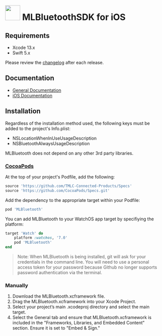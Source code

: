 # <img src="https://enterprise.masterlockvault.com/Images/4400D.svg" width="48" height="48"> MLBluetoothSDK for iOS

## Requirements

- Xcode 13.x
- Swift 5.x

Please review the [changelog](https://sdkdocs.masterlockvault.com/ios/documentation/mlbluetooth/changelog) after each release.

## Documentation

- [General Documentation](https://sdkdocs.masterlockvault.com)
- [iOS Documentation](https://sdkdocs.masterlockvault.com/ios/documentation/)

## Installation

Regardless of the installation method used, the following keys must be added to the project's Info.plist:

- NSLocationWhenInUseUsageDescription
- NSBluetoothAlwaysUsageDescription

MLBluetooth does not depend on any other 3rd party libraries.

### [CocoaPods](https://guides.cocoapods.org/using/using-cocoapods.html)

At the top of your project's Podfile, add the following:

```ruby
source 'https://github.com/TMLC-Connected-Products/Specs'
source 'https://github.com/CocoaPods/Specs.git'
```

Add the dependency to the appropriate target within your Podfile:

```ruby
pod 'MLBluetooth'
```

You can add MLBluetooth to your WatchOS app target by specifiying the platform:

```ruby
target 'Watch' do
    platform :watchos, '7.0'
    pod 'MLBluetooth'
end
```

> Note: When MLBluetooth is being installed, git will ask for your credentials in the command line. You will need to use a personal access token for your password because Github no longer supports password authentication via the terminal.

### Manually

1. Download the MLBluetooth.xcframework file.
1. Drag the MLBluetooth.xcframework into your Xcode Project.
1. Select your project’s main .xcodeproj directory and select the main target.
1. Select the General tab and ensure that MLBluetooth.xcframework is included in the "Frameworks, Libraries, and Embedded Content" section. Ensure it is set to "Embed & Sign."
